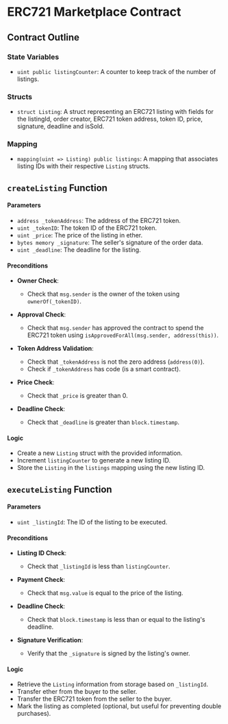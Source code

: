 # ERC721 Marketplace Contract

## Contract Outline

### State Variables

- `uint public listingCounter`: A counter to keep track of the number of listings.

### Structs

- `struct Listing`: A struct representing an ERC721 listing with fields for the listingId, order creator, ERC721 token address, token ID, price, signature, deadline and isSold.

### Mapping

- `mapping(uint => Listing) public listings`: A mapping that associates listing IDs with their respective `Listing` structs.

## `createListing` Function

#### Parameters

- `address _tokenAddress`: The address of the ERC721 token.
- `uint _tokenID`: The token ID of the ERC721 token.
- `uint _price`: The price of the listing in ether.
- `bytes memory _signature`: The seller's signature of the order data.
- `uint _deadline`: The deadline for the listing.

#### Preconditions

- **Owner Check**:

  - Check that `msg.sender` is the owner of the token using `ownerOf(_tokenID)`.

- **Approval Check**:

  - Check that `msg.sender` has approved the contract to spend the ERC721 token using `isApprovedForAll(msg.sender, address(this))`.

- **Token Address Validation**:

  - Check that `_tokenAddress` is not the zero address (`address(0)`).
  - Check if `_tokenAddress` has code (is a smart contract).

- **Price Check**:

  - Check that `_price` is greater than 0.

- **Deadline Check**:
  - Check that `_deadline` is greater than `block.timestamp`.

#### Logic

- Create a new `Listing` struct with the provided information.
- Increment `listingCounter` to generate a new listing ID.
- Store the `Listing` in the `listings` mapping using the new listing ID.

## `executeListing` Function

#### Parameters

- `uint _listingId`: The ID of the listing to be executed.

#### Preconditions

- **Listing ID Check**:

  - Check that `_listingId` is less than `listingCounter`.

- **Payment Check**:

  - Check that `msg.value` is equal to the price of the listing.

- **Deadline Check**:

  - Check that `block.timestamp` is less than or equal to the listing's deadline.

- **Signature Verification**:
  - Verify that the `_signature` is signed by the listing's owner.

#### Logic

- Retrieve the `Listing` information from storage based on `_listingId`.
- Transfer ether from the buyer to the seller.
- Transfer the ERC721 token from the seller to the buyer.
- Mark the listing as completed (optional, but useful for preventing double purchases).
